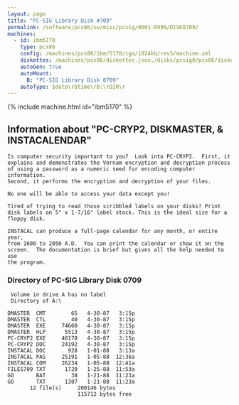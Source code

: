 ```yaml
---
layout: page
title: "PC-SIG Library Disk #709"
permalink: /software/pcx86/sw/misc/pcsig/0001-0999/DISK0709/
machines:
  - id: ibm5170
    type: pcx86
    config: /machines/pcx86/ibm/5170/cga/1024kb/rev3/machine.xml
    diskettes: /machines/pcx86/diskettes.json,/disks/pcsig0/pcx86/diskettes.json
    autoGen: true
    autoMount:
      B: "PC-SIG Library Disk 0709"
    autoType: $date\r$time\rB:\rDIR\r
---
```


{% include machine.html id="ibm5170" %}

## Information about "PC-CRYP2, DISKMASTER, & INSTACALENDAR"

    Is computer security important to you?  Look into PC-CRYP2.  First, it
    explains and demonstrates the Vernam encryption and decryption process
    of using a password as a numeric seed for encoding computer information.
    Second, it performs the encryption and decryption of your files.
    
    No one will be able to access your data except you!
    
    Tired of trying to read those scribbled labels on your disks? Print
    disk labels on 5" x 1-7/16" label stock. This is the ideal size for a
    floppy disk.
    
    INSTACAL can produce a full-page calendar for any month, or entire year,
    from 1600 to 2050 A.D.  You can print the calendar or show it on the
    screen.  The documentation is brief but gives all the help needed to use
    the program.

### Directory of PC-SIG Library Disk 0709

     Volume in drive A has no label
     Directory of A:\

    DMASTER  CMT        65   4-30-87   3:15p
    DMASTER  CTL        40   4-30-87   3:15p
    DMASTER  EXE     74660   4-30-87   3:15p
    DMASTER  HLP      5513   4-30-87   3:15p
    PC-CRYP2 EXE     40178   4-30-87   3:15p
    PC-CRYP2 DOC     24192   4-30-87   3:15p
    INSTACAL DOC       928   1-01-88   3:13a
    INSTACAL PAS     25191   1-05-88  12:36a
    INSTACAL COM     26234   1-05-88  12:41a
    FILES709 TXT      1720   1-25-88  11:53a
    GO       BAT        38   1-21-88  11:23a
    GO       TXT      1387   1-21-88  11:23a
           12 file(s)     200146 bytes
                          115712 bytes free
